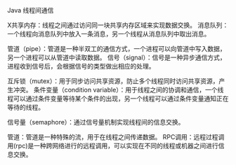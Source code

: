 Java 线程间通信



X共享内存：线程之间通过访问同一块共享内存区域来实现数据交换。
消息队列：一个线程向消息队列中放入一条消息，另一个线程从消息队列中取出消息。

管道（pipe）：管道是一种半双工的通信方式，一个进程可以向管道中写入数据，另一个进程可以从管道中读取数据。
信号（signal）：信号是一种异步通信方式，进程收到信号后，会根据信号的类型做出相应的处理。

互斥锁（mutex）：用于同步访问共享资源，防止多个线程同时访问共享资源，产生冲突。
条件变量（condition variable）：用于线程之间的协调和通信，一个线程可以通过条件变量等待某个条件的出现，另一个线程可以通过条件变量通知正在等待的线程。

信号量（semaphore）：通过信号量机制实现线程间的信息交换。

管道：管道是一种特殊的流，用于在线程之间传递数据。
RPC调用：远程过程调用(rpc)是一种跨网络进行的远程调用，可以实现在不同的线程或机器之间进行信息交换。